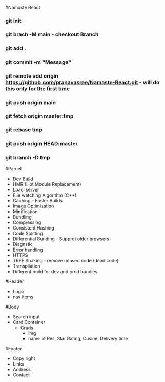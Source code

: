 #Namaste React

### git init

### git brach -M main - checkout Branch

### git add .

### git commit -m "Message"

### git remote add origin https://github.com/pranavasree/Namaste-React.git - will do this only for the first time

### git push origin main

### git fetch origin master:tmp

### git rebase tmp

### git push origin HEAD:master

### git branch -D tmp

#Parcel

- Dev Build
- HMR (Hot Module Replacement)
- Loacl server
- File watching Algorithm (C++)
- Caching - Faster Builds
- Image Optimization
- Minification
- Bundling
- Compressing
- Consistent Hashing
- Code Splitting
- Differential Bunding - Supprot older browsers
- Diagnstic
- Error handling
- HTTPS
- TREE Shaking - remove unused code (dead code)
- Transpilation
- Different build for dev and prod bundles

#Header

- Logo
- nav items

#Body

- Search input
- Card Container
  - Crads
    - img
    - name of Res, Star Rating, Cusine, Delivery time

#Footer

- Copy right
- Links
- Address
- Contact
